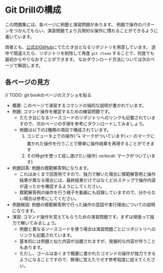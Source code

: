 # Git Drillの構成

この問題集には、各ページに例題と演習問題があります。
例題で操作のパターンをつかんでもらい、演習問題でより汎用的な操作に慣れることができるように書いています。

両者とも、[公式のGitHub](https://github.com/git-drill)にてたたき台となるリポジトリを用意しています。
途中で間違えたら、リポジトリを削除して再度 `git clone` することで、何度でも最初からやりなおすことができます。
なおダウンロード方法については次のページで解説します。

## 各ページの見方

// TODO: git bookのページのスクショを貼る

- 概要: このページで演習するコマンドの端的な説明が書かれています。
- 例題: コマンド操作を確認するための練習問題です。
    - たたき台になるソースコードのリポジトリへのリンクも記載されていますので、次のページの手順を参考にダウンロードしてみましょう。
    - 例題は以下の2種類の項目で構成されています。
        1. コンピュータ上での操作( :mag: マークがついています) :point_right: のマークに書かれた操作を行うことで簡単に操作結果を再現することができます
        2. その時gitを使って成し遂げたい操作( :octocat: マークがついています)
- 例題回答: 例題の模範解答例になります。
    - これはあくまで回答例ですので、独力で解いた場合に模範解答例と操作結果が異なる場合には、最終結果だけではなくどのステップで操作内容が違ったかを確認するようにしてください。
    - 模範解答例の操作を行う様子を動画にも収録していますので、分からない場合は参考にしてください。
- 例題解説: 例題の模範解答例で行った操作の意図や実行理由についての説明になります。
- 演習: コマンド操作を覚えてもらうための演習問題です。まずは頑張って独力で解いてみましょう。
    - 例題と異なるソースコードを使う場合は演習問題ごとにリポジトリへのリンクも記載されています。
    - 基本的には例題と似た内容が出題されますが、発展的な内容が伴うこともあります。
    - ただし、ゴールはあくまで概要に書かれたコマンドの操作が独力できるようになることですので、無理に覚えたりせず参考程度に捉えてください。

